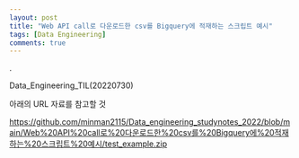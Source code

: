 ```yaml
---
layout: post
title: "Web API call로 다운로드한 csv를 Bigquery에 적재하는 스크립트 예시"
tags: [Data Engineering]
comments: true
---
```


.

Data_Engineering_TIL(20220730)

아래의 URL 자료를 참고할 것

https://github.com/minman2115/Data_engineering_studynotes_2022/blob/main/Web%20API%20call로%20다운로드한%20csv를%20Bigquery에%20적재하는%20스크립트%20예시/test_example.zip